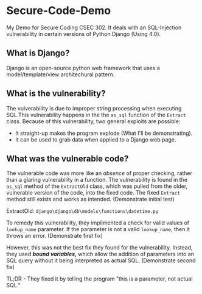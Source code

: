 # Secure-Code-Demo
My Demo for Secure Coding CSEC 302. It deals with an SQL-Injection vulnerability in certain versions of Python Django (Using 4.0).

## What is Django?
Django is an open-source python web framework that uses a model/template/view architechural pattern. 

## What is the vulnerability?
The vulverability is due to improper string processing when executing SQL.This vulnerability happens in the the ```as_sql``` function of the ```Extract``` class. Because of this vulnerability, two general exploits are possible:
+ It straight-up makes the program explode (What I'll be demonstrating).
+ It can be used to grab data when applied to a Django web page.

## What was the vulnerable code?
The vulnerable code was more like an *absence* of proper checking, rather than a glaring vulnerability in a function. The vulnerability is found in the ```as_sql``` method of the ```ExtractOld``` class, which was pulled from the older, vulnerable version of the code, into the fixed code. The fixed ```Extract``` method still exists and works as intended. (Demonstrate initial test)

ExtractOld: ```django\django\db\models\functions\datetime.py```


To remedy this vulnerability, they implimented a check for valid values of ```lookup_name``` parameter. If the parameter is not a valid ```lookup_name```, then it throws an error. (Demonstrate first fix)

However, this was not the best fix they found for the vulnerability. Instead, they used ***bound variables,*** which allow the addition of parameters into an SQL query without it being interpreted as actual SQL. (Demonstrate second fix)

TL;DR - They fixed it by telling the program "this is a parameter, not actual SQL."


